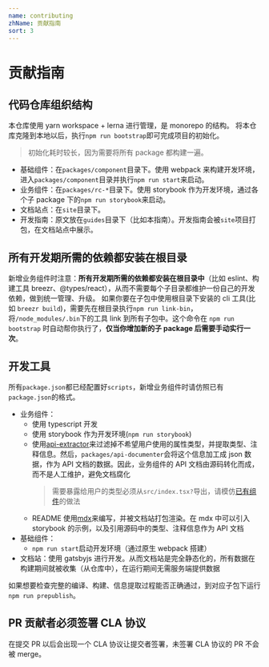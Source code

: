 ```yaml
---
name: contributing
zhName: 贡献指南
sort: 3
---
```


# 贡献指南

## 代码仓库组织结构

本仓库使用 yarn workspace + lerna 进行管理，是 monorepo 的结构。
将本仓库克隆到本地以后，执行`npm run bootstrap`即可完成项目的初始化。

> 初始化耗时较长，因为需要将所有 package 都构建一遍。

- 基础组件：在`packages/component`目录下。使用 webpack 来构建开发环境，进入`packages/component`目录并执行`npm run start`来启动。
- 业务组件：在`packages/rc-*`目录下。使用 storybook 作为开发环境，通过各个子 package 下的`npm run storybook`来启动。
- 文档站点：在`site`目录下。
- 开发指南：原文放在`guides`目录下（比如本指南）。开发指南会被`site`项目打包，在文档站点中展示。

## 所有开发期所需的依赖都安装在根目录

新增业务组件时注意：**所有开发期所需的依赖都安装在根目录中**（比如 eslint、构建工具 breezr、@types/react），从而不需要每个子目录都维护一份自己的开发依赖，做到统一管理、升级。
如果你要在子包中使用根目录下安装的 cli 工具(比如 `breezr build`)，需要先在根目录执行`npm run link-bin`，将`/node_modules/.bin`下的工具 link 到所有子包中。这个命令在 `npm run bootstrap` 时自动帮你执行了，**仅当你增加新的子 package 后需要手动实行一次**。

## 开发工具

所有`package.json`都已经配置好`scripts`，新增业务组件时请仿照已有`package.json`的格式。

- 业务组件：
  - 使用 typescript 开发
  - 使用 storybook 作为开发环境(`npm run storybook`)
  - 使用[api-extractor](https://api-extractor.com/pages/overview/intro/)来过滤掉不希望用户使用的属性类型，并提取类型、注释信息。然后，`packages/api-documenter`会将这个信息加工成 json 数据，作为 API 文档的数据。因此，业务组件的 API 文档由源码转化而成，而不是人工维护，避免文档腐化
    > 需要暴露给用户的类型必须从`src/index.tsx?`导出，请模仿[已有组件](https://github.com/aliyun/console-components/blob/e971f40eb0b185559226d71952d950b3fbf87a50/packages/rc-actions/src/index.tsx#L1)的做法
  - README 使用[mdx](https://mdxjs.com/)来编写，并被文档站打包渲染。在 mdx 中可以引入 storybook 的示例，以及引用源码中的类型、注释信息作为 API 文档
- 基础组件：
  - `npm run start`启动开发环境（通过原生 webpack 搭建）
- 文档站：使用 gatsbyjs 进行开发。从而文档站是完全静态化的，所有数据在构建期间就被收集（从仓库中），在运行期间无需服务端提供数据

如果想要检查完整的编译、构建、信息提取过程能否正确通过，到对应子包下运行`npm run prepublish`。

## PR 贡献者必须签署 CLA 协议

在提交 PR 以后会出现一个 CLA 协议让提交者签署，未签署 CLA 协议的 PR 不会被 merge。
